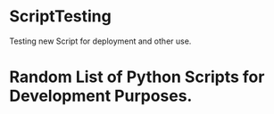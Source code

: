 # ScriptTesting
Testing new Script for deployment and other use.
# Random List of Python Scripts for Development Purposes.
